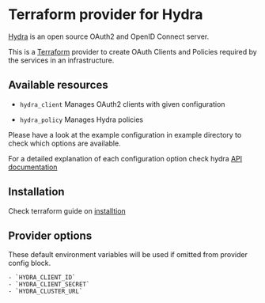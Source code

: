 # Terraform provider for Hydra

[Hydra](https://github.com/ory/hydra) is an open source OAuth2 and OpenID Connect server.

This is a [Terraform](https://terraform.io) provider to create OAuth Clients and Policies required by the services in an 
infrastructure.  


## Available resources

- `hydra_client`
    Manages OAuth2 clients with given configuration

- `hydra_policy`
    Manages Hydra policies

Please have a look at the example configuration in example directory to check which options are available.

For a detailed explanation of each configuration option check hydra [API documentation](http://docs.hydra13.apiary.io/)


## Installation

Check terraform guide on [installtion](https://www.terraform.io/docs/plugins/basics.html#installing-a-plugin)


## Provider options

These default environment variables will be used if omitted from provider config block.

    - `HYDRA_CLIENT_ID` 
    - `HYDRA_CLIENT_SECRET` 
    - `HYDRA_CLUSTER_URL` 

